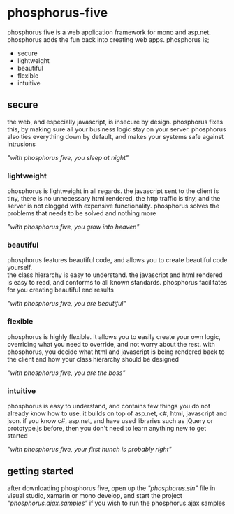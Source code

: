 phosphorus-five
===============

phosphorus five is a web application framework for mono and asp.net.  phosphorus 
adds the fun back into creating web apps.  phosphorus is;

* secure
* lightweight
* beautiful
* flexible
* intuitive

## secure

the web, and especially javascript, is insecure by design.  phosphorus fixes this, 
by making sure all your business logic stay on your server.  phosphorus also ties 
everything down by default, and makes your systems safe against intrusions

*"with phosphorus five, you sleep at night"*

### lightweight

phosphorus is lightweight in all regards.  the javascript sent to the client is 
tiny, there is no unnecessary html rendered, the http traffic is tiny, and the 
server is not clogged with expensive functionality.  phosphorus solves the problems 
that needs to be solved and nothing more

*"with phosphorus five, you grow into heaven"*

### beautiful

phosphorus features beautiful code, and allows you to create beautiful code yourself.  
the class hierarchy is easy to understand.  the javascript and html rendered is easy 
to read, and conforms to all known standards.  phosphorus facilitates for you 
creating beautiful end results

*"with phosphorus five, you are beautiful"*

### flexible

phosphorus is highly flexible.  it allows you to easily create your own logic, 
overriding what you need to override, and not worry about the rest.  with phosphorus, 
you decide what html and javascript is being rendered back to the client and how 
your class hierarchy should be designed

*"with phosphorus five, you are the boss"*

### intuitive

phosphorus is easy to understand, and contains few things you do not already know how 
to use.  it builds on top of asp.net, c#, html, javascript and json.  if you know c#, 
asp.net, and have used libraries such as jQuery or prototype.js before, then you 
don't need to learn anything new to get started

*"with phosphorus five, your first hunch is probably right"*

## getting started

after downloading phosphorus five, open up the *"phosphorus.sln"* file in visual 
studio, xamarin or mono develop, and start the project *"phosphorus.ajax.samples"* 
if you wish to run the phosphorus.ajax samples






